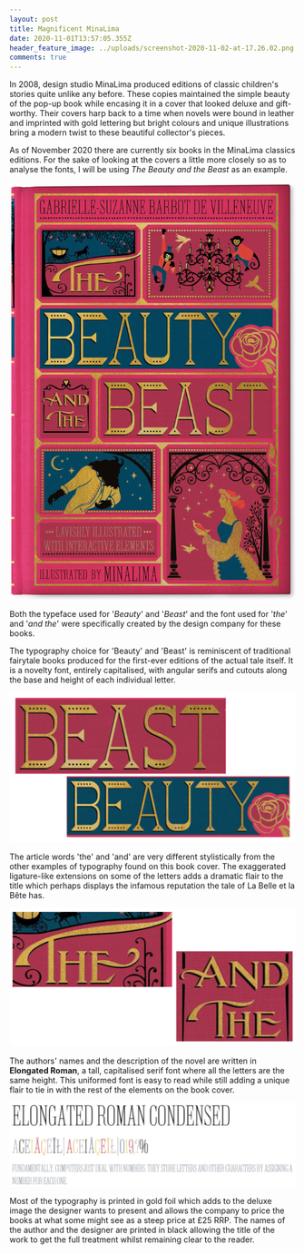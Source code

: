```yaml
---
layout: post
title: Magnificent MinaLima
date: 2020-11-01T13:57:05.355Z
header_feature_image: ../uploads/screenshot-2020-11-02-at-17.26.02.png
comments: true
---
```

In 2008, design studio MinaLima produced editions of classic children's stories quite unlike any before. These copies maintained the simple beauty of the pop-up book while encasing it in a cover that looked deluxe and gift-worthy. Their covers harp back to a time when novels were bound in leather and imprinted with gold lettering but bright colours and unique illustrations bring a modern twist to these beautiful collector's pieces. 

As of November 2020 there are currently six books in the MinaLima classics editions. For the sake of looking at the covers a little more closely so as to analyse the fonts, I will be using *The Beauty and the Beast* as an example.

![Amazon](../uploads/bb-scaled.jpg "https://www.amazon.co.uk/Beauty-Illustrated-Interactive-Elements-Classics/dp/0062456210")

Both the typeface used for '*Beauty*' and '*Beast*' and the font used for '*the*' and '*and* *the*' were specifically created by the design company for these books.

The typography choice for 'Beauty' and 'Beast' is reminiscent of traditional fairytale books produced for the first-ever editions of the actual tale itself. It is a novelty font, entirely capitalised, with angular serifs and cutouts along the base and height of each individual letter. 

![A close up](../uploads/screenshot-2020-11-02-at-16.18.54.png "https://www.amazon.co.uk/Beauty-Illustrated-Interactive-Elements-Classics/dp/0062456210")

The article words 'the' and 'and' are very different stylistically from the other examples of typography found on this book cover. The exaggerated ligature-like extensions on some of the letters adds a dramatic flair to the title which perhaps displays the infamous reputation the tale of La Belle et la Bête has.

![A close up](../uploads/screenshot-2020-11-02-at-17.05.51.png "https://www.amazon.co.uk/Beauty-Illustrated-Interactive-Elements-Classics/dp/0062456210")

The authors' names and the description of the novel are written in **Elongated Roman**, a tall, capitalised serif font where all the letters are the same height. This uniformed font is easy to read while still adding a unique flair to tie in with the rest of the elements on the book cover.

![Fonts.com](../uploads/screenshot-2020-11-01-at-14.20.22.png "https://www.fonts.com/font/aboutype/elongated/roman-condensed")

Most of the typography is printed in gold foil which adds to the deluxe image the designer wants to present and allows the company to price the books at what some might see as a steep price at £25 RRP. The names of the author and the designer are printed in black allowing the title of the work to get the full treatment whilst remaining clear to the reader.